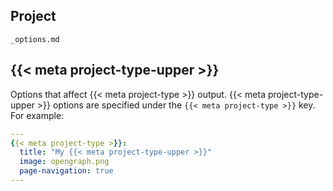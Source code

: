 ## Project

``` include
_options.md
```

## {{< meta project-type-upper >}}

Options that affect {{< meta project-type >}} output. {{< meta project-type-upper >}} options are specified under the `{{< meta project-type >}}` key. For example:

``` yaml
---
{{< meta project-type >}}:
  title: "My {{< meta project-type-upper >}}"
  image: opengraph.png
  page-navigation: true
---
```
